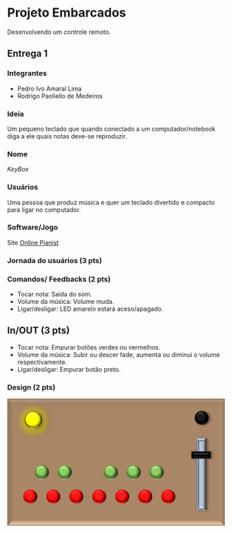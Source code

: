 # Projeto Embarcados

Desenvolvendo um controle remoto.

## Entrega 1

### Integrantes
- Pedro Ivo Amaral Lima
- Rodrigo Paoliello de Medeiros

### Ideia
Um pequeno teclado que quando conectado a um computador/notebook diga a ele quais notas deve-se reproduzir.

### Nome
*KeyBox*

### Usuários
Uma pessoa que produz música e quer um teclado divertido e compacto para ligar no computador.

### Software/Jogo 
<!-- Qual software que seu controle vai controlar? -->
Site [Online Pianist](https://www.onlinepianist.com/virtual-piano)

### Jornada do usuários (3 pts)
<!-- Descreva ao menos duas jornadas de usuários distintos, é para caprichar! -->

### Comandos/ Feedbacks (2 pts)
<!-- Quais são os comandos/ operacões possíveis do seu controle?
Quais os feedbacks que seu controle vai fornecer ao usuário? -->
- Tocar nota: Saída do som.
- Volume da música: Volume muda.
- Ligar/desligar: LED amarelo estará aceso/apagado.

## In/OUT (3 pts)
<!-- Para cada Comando/ Feedback do seu controle, associe qual sensores/ atuadores pretende utilizar? Faca em formato de lista, exemplo:
- Avanca música: Push button amarelo
- Volume da música: Fita de LED indicando potência do som -->
- Tocar nota: Empurar botões verdes ou vermelhos.
- Volume da música: Subir ou descer fade, aumenta ou diminui o volume respectivamente.
- Ligar/desligar: Empurar botão preto.

### Design (2 pts)
<img src="/img/modelo.png">